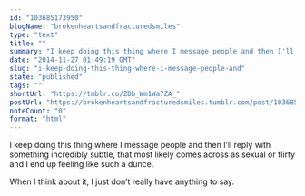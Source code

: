 ```yaml
---
id: "103685173950"
blogName: "brokenheartsandfracturedsmiles"
type: "text"
title: ""
summary: "I keep doing this thing where I message people and then I'll reply with something incredibly subtle, that most likely comes..."
date: "2014-11-27 01:49:19 GMT"
slug: "i-keep-doing-this-thing-where-i-message-people-and"
state: "published"
tags: ""
shortUrl: "https://tmblr.co/ZDb_Wm1Wa7ZA_"
postUrl: "https://brokenheartsandfracturedsmiles.tumblr.com/post/103685173950/i-keep-doing-this-thing-where-i-message-people-and"
noteCount: "0"
format: "html"
---
```


I keep doing this thing where I message people and then I’ll reply with something incredibly subtle, that most likely comes across as sexual or flirty and I end up feeling like such a dunce. 

When I think about it, I just don’t really have anything to say.